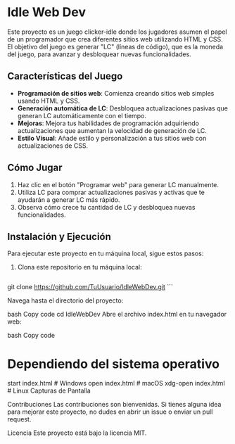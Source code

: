 # Idle Web Dev

Este proyecto es un juego clicker-idle donde los jugadores asumen el papel de un programador que crea diferentes sitios web utilizando HTML y CSS. El objetivo del juego es generar "LC" (líneas de código), que es la moneda del juego, para avanzar y desbloquear nuevas funcionalidades.

## Características del Juego

- **Programación de sitios web**: Comienza creando sitios web simples usando HTML y CSS.
- **Generación automática de LC**: Desbloquea actualizaciones pasivas que generan LC automáticamente con el tiempo.
- **Mejoras**: Mejora tus habilidades de programación adquiriendo actualizaciones que aumentan la velocidad de generación de LC.
- **Estilo Visual**: Añade estilo y personalización a tus sitios web con actualizaciones de CSS.

## Cómo Jugar

1. Haz clic en el botón "Programar web" para generar LC manualmente.
2. Utiliza LC para comprar actualizaciones pasivas y activas que te ayudarán a generar LC más rápido.
3. Observa cómo crece tu cantidad de LC y desbloquea nuevas funcionalidades.

## Instalación y Ejecución

Para ejecutar este proyecto en tu máquina local, sigue estos pasos:

1. Clona este repositorio en tu máquina local:

   ```bash
 git clone https://github.com/TuUsuario/IdleWebDev.git ```

Navega hasta el directorio del proyecto:

bash
Copy code
cd IdleWebDev
Abre el archivo index.html en tu navegador web:

bash
Copy code
# Dependiendo del sistema operativo
start index.html   # Windows
open index.html    # macOS
xdg-open index.html   # Linux
Capturas de Pantalla


Contribuciones
Las contribuciones son bienvenidas. Si tienes alguna idea para mejorar este proyecto, no dudes en abrir un issue o enviar un pull request.

Licencia
Este proyecto está bajo la licencia MIT.
